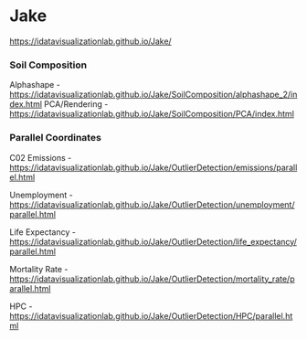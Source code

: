 # Jake
https://idatavisualizationlab.github.io/Jake/

### Soil Composition
Alphashape - https://idatavisualizationlab.github.io/Jake/SoilComposition/alphashape_2/index.html
PCA/Rendering - https://idatavisualizationlab.github.io/Jake/SoilComposition/PCA/index.html

### Parallel Coordinates
C02 Emissions - https://idatavisualizationlab.github.io/Jake/OutlierDetection/emissions/parallel.html

Unemployment - https://idatavisualizationlab.github.io/Jake/OutlierDetection/unemployment/parallel.html

Life Expectancy - https://idatavisualizationlab.github.io/Jake/OutlierDetection/life_expectancy/parallel.html

Mortality Rate - https://idatavisualizationlab.github.io/Jake/OutlierDetection/mortality_rate/parallel.html

HPC - https://idatavisualizationlab.github.io/Jake/OutlierDetection/HPC/parallel.html

